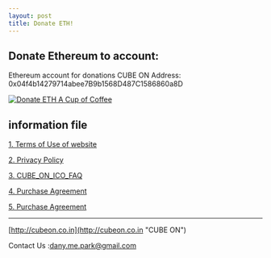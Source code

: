 ```yaml
---
layout: post
title: Donate ETH!
---
```


Donate Ethereum to account:
---
Ethereum account for donations CUBE ON Address: 0x04f4b14279714abee7B9b1568D487C1586860a8D

<a href="https://etherdonation.com/d?to=0x04f4b14279714abee7B9b1568D487C1586860a8D&amount=0.002" target="_blank" 
title="Donate ETH A Cup of Coffee"><img src="https://etherdonation.com/i/btn/donate-btn.png" alt="Donate ETH A Cup of Coffee"/></a>

information file
---
[1. Terms of Use of website](https://wooriapt.github.io/wooriapt.github.io/Terms_of_Use_of_Website/)

[2. Privacy Policy](https://wooriapt.github.io/wooriapt.github.io/Privacy_Policy/)

[3. CUBE_ON_ICO_FAQ](https://wooriapt.github.io/wooriapt.github.io/CUBE_ON_ICO_FAQ/)

[4. Purchase Agreement](https://wooriapt.github.io/wooriapt.github.io/Purchase_Agreement/)

[5. Purchase Agreement](https://wooriapt.github.io/wooriapt.github.io/Purchase_Agreement_1/)

---
[http://cubeon.co.in](http://cubeon.co.in "CUBE ON")

Contact Us :dany.me.park@gmail.com




